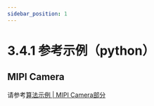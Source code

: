 ```yaml
---
sidebar_position: 1
---
```


# 3.4.1 参考示例（python）

## MIPI Camera
请参考[算法示例 | MIPI Camera部分](/rdk_s/Algorithm_Application/Python_Sample/mipi_camera_yolov5x)

<!--
本章节将通过视频流解码等示例程序，介绍 D-Robotics Python 语言的 `hobot_vio` 图像多媒体库的使用方法，包括视频拉流、缩放及编解码等操作。

## 视频流解码

本示例代码位于`/app/pydev_demo/07_decode_rtsp_stream/` 目录下，所实现的功能有：
1. 通过 opencv 打开 rtsp 码流，获取到码流数据
2. 调用视频解码接口对码流进行解码
3. 把解码后的视频通过 HDMI 显示

### 运行方法

本示例运行依赖 rtsp 流，如用户不方便搭建 rtsp 推流服务，可使用系统预置的推流服务。该服务会把`1080P_test.h264`视频文件处理成 rtsp 流，url 地址为`rtsp://127.0.0.1/assets/1080P_test.h264`。

用户可通过如下命令启动推流服务：

```
cd /app/res
sunrise@ubuntu:/app/res# sudo ./live555MediaServer &
```

服务正常启动后的log如下， 注意最后一行的 `We use port 80`, 说明rtsp服务运行在80端口，它有可能存在8000和8080的情况，在后面设置rtsp url的时候需要根据实际使用的端口号做修改：
```bash
sunrise@ubuntu:/app/res#
LIVE555 Media Server version 1.01 (LIVE555 Streaming Media library version 2020.07.09).
Play streams from this server using the URL
        rtsp://192.168.127.10/<filename>
where <filename> is a file present in the current directory.
Each file's type is inferred from its name suffix:
        ".264" => a H.264 Video Elementary Stream file
... 省略 ...
(We use port 80 for optional RTSP-over-HTTP tunneling, or for HTTP live streaming (for indexed Transport Stream files only).)
```

然后调用 `./decode_rtsp_stream.py ` 命令，启动拉流解码程序，并将 url 地址、分辨率、帧率等信息通过控制台输出，log 如下：

```shell
sunrise@ubuntu:/app/pydev_demo/07_decode_rtsp_stream# ./decode_rtsp_stream.py
['rtsp://127.0.0.1/assets/1080P_test.h264']
RTSP stream frame_width:1920, frame_height:1080
Decoder(0, 1) return:0 frame count: 0
Camera vps return:0
Decode CHAN: 0 FPS: 30.34
Display FPS: 31.46
Decode CHAN: 0 FPS: 25.00
Display FPS: 24.98
RTSP stream frame_width:1920, frame_height:1080
```

最后，视频流会通过 HDMI 接口输出，用户可以通过显示器预览视频画面。
:::info
注意上述路径中`127.0.0.1`部分需要根据`live555MediaServer`执行时打印的端口，添加端口信息，例如：
```shell
# final output of live555MediaServer
...
(We use port 80 for optional RTSP-over-HTTP tunneling, or for HTTP live streaming (for indexed Transport Stream files only).)
...

# decode_rtsp_stream.py  actual command
sunrise@ubuntu:/app/pydev_demo/07_decode_rtsp_stream# ./decode_rtsp_stream.py -u rtsp://127.0.0.1:80/assets/1080P_test.h264
```
:::

### 选项参数说明

示例程序`decode_rtsp_stream.py`可通过修改启动参数，设置rtsp地址、开关HDMI输出、开关AI推理等功能。参数说明如下：

- **-u**  ： 设置rtsp网络地址，支持输入多个地址，如：`-u "rtsp://127.0.0.1/assets/1080P_test.h264;rtsp://192.168.1.10:8000/assets/1080P_test.h264"`
- **-d**  ： 开启、关闭HDMI的显示输出，不设置时默认开启显示，`-d 0 ` 关闭显示，多路解码时只显示第一路的视频
- **-a**  ： 开启、关闭AI算法推理功能，不设置时默认关闭算法，`-a`开启算法推理，运行目标检测算法

**几种常用的启动方式**

解码默认流并开启HDMI显示
```
sudo ./decode_rtsp_stream.py
```
解码默认流并关闭HDMI显示
```
sudo ./decode_rtsp_stream.py -d 0
```
解码单路rtsp流
```
sudo ./decode_rtsp_stream.py -u "rtsp://x.x.x.x/xxx"
```
解码多路rtsp流
```
sudo ./decode_rtsp_stream.py -u "rtsp://x.x.x.x/xxx;rtsp://x.x.x.x/xxx"
```
解码默认流并使能AI推理
```
sudo ./decode_rtsp_stream.py -a
```

### 注意事项

- 推流服务器推送的rtsp码流里面需要包含`PPS`和`SPS`参数信息，否则会导致开发板解码异常，错误信息如下：
![image-20220728110439753](https://rdk-doc.oss-cn-beijing.aliyuncs.com/doc/img/08_FAQ/image/multimedia/image-20220728110439753.png)

- 使用`ffmpeg`打开`.mp4 .avi`等格式的视频文件推流时，需要添加`-vbsf h264_mp4toannexb`选项，以添加码流的`PPS` 和`SPS`信息，例如：

    ```
    ffmpeg -re -stream_loop -1 -i xxx.mp4 -vcodec copy -vbsf h264_mp4toannexb -f rtsp rtsp://192.168.1.195:8554/h264_stream
    ```

- rtsp视频流目前仅支持 1080P 分辨率

- 不支持使用 vlc 软件进行 rtsp 推流，原因是 vlc 软件不支持添加`PPS`和`SPS`信息
 -->
